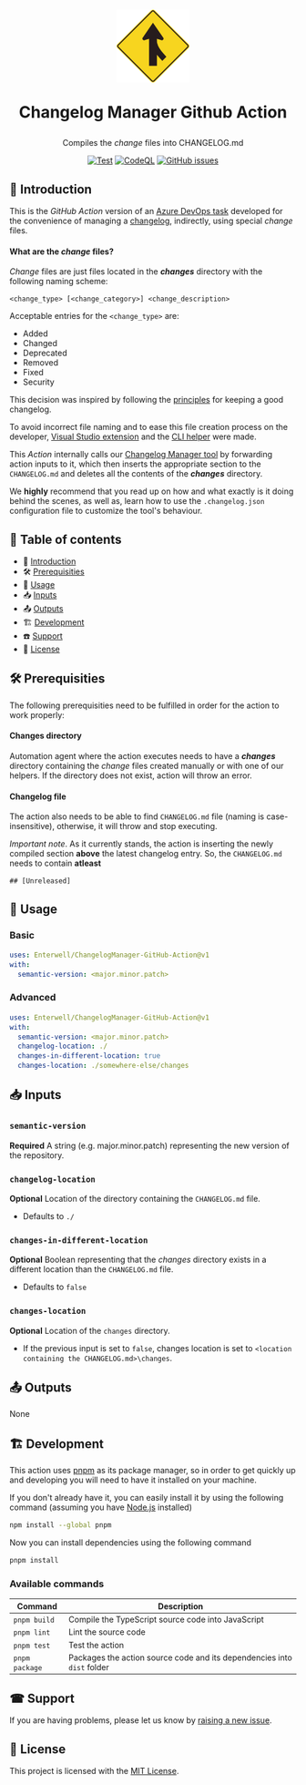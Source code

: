 <h1 align="center">
  <img width="128" height="128" src="docs/icon.svg" alt="logo" />

  Changelog Manager Github Action
</h1>

<div align="center">
  <p>Compiles the <i>change</i> files into CHANGELOG.md</p>
  <div>

  [![Test](https://github.com/Enterwell/ChangelogManager-GitHub-Action/actions/workflows/CI.yml/badge.svg)](https://github.com/Enterwell/ChangelogManager-GitHub-Action/actions/workflows/CI.yml)
  [![CodeQL](https://github.com/Enterwell/ChangelogManager-GitHub-Action/actions/workflows/codeql-anaysis.yml/badge.svg)](https://github.com/Enterwell/ChangelogManager-GitHub-Action/actions/workflows/codeql-anaysis.yml)
  [![GitHub issues](https://img.shields.io/github/issues/Enterwell/ChangelogManager-GitHub-Action?color=0088ff)](https://github.com/Enterwell/ChangelogManager-GitHub-Action/issues)

  </div>
</div>

## 🌱 Introduction
This is the *GitHub Action* version of an [Azure DevOps task](https://github.com/Enterwell/ChangelogManager/tree/main/Enterwell.CI.Changelog.DevOpsExtension) developed for the convenience of managing a [changelog](https://keepachangelog.com/en/1.1.0/), indirectly, using special *change* files.

#### What are the *change* files?

*Change* files are just files located in the ***changes*** directory with the following naming scheme:

```
<change_type> [<change_category>] <change_description>
```

Acceptable entries for the `<change_type>` are:

+ Added
+ Changed
+ Deprecated
+ Removed
+ Fixed
+ Security

This decision was inspired by following the [principles](https://keepachangelog.com/en/1.0.0/#how) for keeping a good changelog.

To avoid incorrect file naming and to ease this file creation process on the developer, [Visual Studio extension](https://github.com/Enterwell/ChangelogManager/tree/main/Enterwell.CI.Changelog.VSIX) and the [CLI helper](https://github.com/Enterwell/ChangelogManager/tree/main/Enterwell.CI.Changelog.CLI) were made.

This *Action* internally calls our [Changelog Manager tool](https://github.com/Enterwell/ChangelogManager/tree/main/Enterwell.CI.Changelog) by forwarding action inputs to it, which then inserts the appropriate section to the `CHANGELOG.md` and deletes all the contents of the ***changes*** directory.
 
We **highly** recommend that you read up on how and what exactly is it doing behind the scenes, as well as, learn how to use the `.changelog.json` configuration file to customize the tool's behaviour.

## 📖 Table of contents
+ 🌱 [Introduction](#-introduction)
+ 🛠️ [Prerequisities](#-prerequisities)
+ 📝 [Usage](#-usage)
+ 📥 [Inputs](#-inputs)
+ 📤 [Outputs](#-outputs)
+ 🏗 [Development](#-development)
+ ☎️ [Support](#-support)
+ 🪪 [License](#-license)

## 🛠 Prerequisities

The following prerequisities need to be fulfilled in order for the action to work properly:

#### Changes directory

Automation agent where the action executes needs to have a ***changes*** directory containing the *change* files created manually or with one of our helpers. If the directory does not exist, action will throw an error.

#### Changelog file

The action also needs to be able to find `CHANGELOG.md` file (naming is case-insensitive), otherwise, it will throw and stop executing.

*Important note*. As it currently stands, the action is inserting the newly compiled section **above** the latest changelog entry. So, the `CHANGELOG.md` needs to contain **atleast**

```
## [Unreleased]
```

## 📝 Usage

### Basic
```yaml
uses: Enterwell/ChangelogManager-GitHub-Action@v1
with:
  semantic-version: <major.minor.patch>
```

### Advanced
```yaml
uses: Enterwell/ChangelogManager-GitHub-Action@v1
with:
  semantic-version: <major.minor.patch>
  changelog-location: ./
  changes-in-different-location: true
  changes-location: ./somewhere-else/changes
```

## 📥 Inputs

### `semantic-version`
**Required** A string (e.g. major.minor.patch) representing the new version of the repository.

### `changelog-location`
**Optional** Location of the directory containing the `CHANGELOG.md` file.
  + Defaults to `./`

### `changes-in-different-location`
**Optional** Boolean representing that the *changes* directory exists in a different location than the `CHANGELOG.md` file.
  + Defaults to `false`

### `changes-location`
**Optional** Location of the `changes` directory.
  + If the previous input is set to `false`, changes location is set to `<location containing the CHANGELOG.md>\changes`.

## 📤 Outputs

None

## 🏗 Development

This action uses [pnpm](https://pnpm.io/) as its package manager, so in order to get quickly up and developing you will need to have it installed on your machine.

If you don't already have it, you can easily install it by using the following command (assuming you have [Node.js](https://nodejs.org/en) installed)

```bash
npm install --global pnpm
```

Now you can install dependencies using the following command

```bash
pnpm install
```

### Available commands

| Command | Description |
| ----------- | ----------- |
| `pnpm build` | Compile the TypeScript source code into JavaScript |
| `pnpm lint`  | Lint the source code |
| `pnpm test` | Test the action |
| `pnpm package` | Packages the action source code and its dependencies into `dist` folder |

## ☎ Support

If you are having problems, please let us know by [raising a new issue](https://github.com/Enterwell/ChangelogManager-GitHub-Action/issues/new).

## 🪪 License

This project is licensed with the [MIT License](LICENSE).
